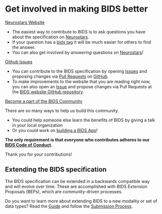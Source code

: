 # Get involved in making BIDS better

<u>Neurostars Website</u>

- The easiest way to contribute to BIDS is to ask questions you have about the specification on
[Neurostars](https://neurostars.org).
- If your question has a
[bids tag](https://neurostars.org/search?q=tags%3Abids)
it will be much easier for others to find the answer.
- You can also get involved by _answering_ questions on
[Neurostars](https://neurostars.org/search?q=tags%3Abids)!

<u>Github Issues</u>

- You can contribute to the BIDS specification by opening
[Issues](https://github.com/bids-standard/bids-specification/issues)
and proposing changes via
[Pull Requests](https://github.com/bids-standard/bids-specification/pulls)
on
[GitHub](https://github.com/bids-standard/bids-specification).
- To make improvements to the website that you are reading right now, you can also open an
[Issue](https://github.com/bids-standard/bids-website/issues)
and propose changes via Pull Requests at the
[BIDS website GitHub repository](https://github.com/bids-standard/bids-website).

<u> Become a part of the BIDS Community </u>

There are so many ways to help us build this community.

- You could help someone else learn the benefits of BIDS by giving a talk in your local organization
-  Or you could work on [building a BIDS App](https://bids-apps.neuroimaging.io/)!

<b>The only requirement is that everyone who contributes adheres to our
[BIDS Code of Conduct](https://github.com/bids-standard/bids-specification/blob/master/CODE_OF_CONDUCT.md).</b>

Thank you for your contributions!

## Extending the BIDS specification

The BIDS specification can be extended in a backwards compatible way and will evolve over time.
These are accomplished with BIDS Extension Proposals (BEPs), which are community-driven processes.

Do you want to learn more about extending BIDS to a new modality or set of data types?
Read the [Guide](https://bids-extensions.readthedocs.io/en/latest/guide/)
and follow the [Submission Process](https://bids-extensions.readthedocs.io/en/latest/submission/).
